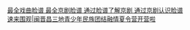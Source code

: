   
[最全戏曲脸谱 最全京剧脸谱 通过脸谱了解京剧 通过京剧认识脸谱](http://www.dianyue.me/archives/867/0536ad70xfym2fb2/)  
[速来围观|闽晋昌三地青少年民族团结融情夏令营开营啦](http://www.dianyue.me/archives/707/n31az8qahblrmc1a/)